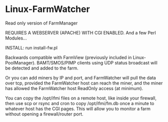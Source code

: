 Linux-FarmWatcher
=================

Read only version of FarmManager

REQUIRES A WEBSERVER (APACHE) WITH CGI ENABLED. 
And a few Perl Modules... 

INSTALL: run install-fw.pl

Backwards compatible with FarmView (previously included in Linux-PoolManager). 
BAMT/SMOS/PIMP clients using UDP status broadcast will be detected and added to the farm. 

Or you can add miners by IP and port, and FarmWatcher will pull the data over tcp, provided the FarmWatcher host can reach the miner, and the miner has allowed the FarmWatcher host ReadOnly access (at minimum). 

You can copy the /opt/ifmi files on a remote host, like inside your firewall, 
then use scp or rsync and cron to copy /opt/ifmi/fm.db once a minute to whatever host has the CGI pages. 
This will allow you to monitor a farm without opening a firewall/router port. 